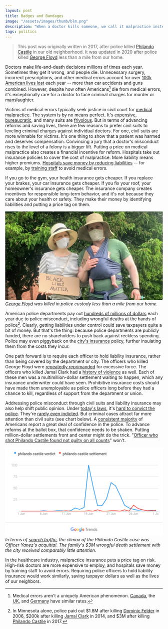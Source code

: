 ```yaml
---
layout: post
title: Badges and Bandages
image: "/assets/images/thumb/blm.png"
description: "When a doctor kills someone, we call it malpractice instead of murder. Might a similar system work for policing?"
tags: politics
---
```


> This post was originally written in 2017, after police killed [Philando Castile](https://en.wikipedia.org/wiki/Shooting_of_Philando_Castile) in our old neighborhood. It was updated in 2020 after police killed [George Floyd](https://en.wikipedia.org/wiki/Death_of_George_Floyd) less than a mile from our home.

Doctors make life-and-death decisions millions of times each year. Sometimes they get it wrong, and people die. Unnecessary surgery, incorrect prescriptions, and other medical errors account for over [100k American lives lost](http://www.npr.org/sections/health-shots/2013/09/20/224507654/how-many-die-from-medical-mistakes-in-u-s-hospitals) each year -- more than car accidents and guns combined. However, despite how often Americans[^1] die from medical errors, it's exceptionally rare for a doctor to face criminal charges for murder or manslaughter.

[^1]: Medical errors aren't a uniquely American phenomenon. [Canada](http://globalnews.ca/news/3026275/1-in-18-canadian-hospital-patients-experience-harm-from-preventable-errors-study/), the [UK](https://www.theguardian.com/society/2015/jul/14/avoidable-deaths-nhs-hospitals-study), and [Germany](http://www.upi.com/17000-die-in-Germany-from-medical-errors/52721267847072/) have similar rates.

Victims of medical errors typically seek justice in civil court for [medical malpractice](https://en.wikipedia.org/wiki/Medical_malpractice_in_the_United_States). The system is by no means perfect. It's [expensive](http://doctorly.org/cost-vs-reward-of-opening-a-medical-private-practice/), [bureaucratic](http://www.nejm.org/doi/full/10.1056/NEJMsa054479), and many suits are [frivolous](https://www.irmi.com/articles/expert-commentary/medical-malpractice-the-high-cost-of-meritless-claims). But in terms of advancing reforms and saving lives, there are few reasons to prefer civil suits to leveling criminal charges against individual doctors. For one, civil suits are more winnable for victims. It's one thing to show that a patient was harmed and deserves compensation. Convincing a jury that a doctor's misconduct rises to the level of a felony is a bigger lift. Putting a price on medical malpractice also creates a financial incentive for reform. Hospitals take out insurance policies to cover the cost of malpractice. More liability means higher premiums. [Hospitals save money by reducing liabilities](http://m.hartfordbusiness.com/article/20140428/PRINTEDITION/304249935/hospitals-battle-medical-malpractice-costs) -- for example, by [training staff](http://www.philly.com/philly/business/20151122_Medmal_head_here_in_two_lines_of_36_pt.html) to avoid medical errors.

If you go to the gym, your health insurance gets cheaper. If you replace your brakes, your car insurance gets cheaper. If you fix your roof, your homeowner's insurance gets cheaper. The insurance company creates incentives for responsible long-term behavior, and it's not because they care about your health or safety. They make their money by identifying liabilities and putting a price tag on them.

![Noodle's first protest](/assets/images/wide/blm-16x9.png)
*[George Floyd](https://en.wikipedia.org/wiki/Death_of_George_Floyd) was killed in police custody less than a mile from our home.*

American police departments pay out [hundreds of millions of dollars](https://www.wsj.com/articles/cost-of-police-misconduct-cases-soars-in-big-u-s-cities-1437013834) each year due to police misconduct, including wrongful deaths at the hands of police[^2]. Clearly, getting liabilities under control could save taxpayers quite a bit of money. But that's the thing: because police departments are publicly funded, there are no shareholders to push back against reckless spending. Police may even piggyback on the [city's insurance](http://www.savmn.com/DocumentCenter/View/568/6-26-17--Joint-Statement-City-of-St-Anthony-and-Valerie-Castile-as-Trustee-for-Philando-Castile) policy, further insulating them from the costs they incur.

[^2]: In Minnesota alone, police paid out $1.8M after killing [Dominic Felder](https://www.mprnews.org/story/2010/10/25/excessive-force-verdict) in 2006, $200k after killing [Jamal Clark](https://www.mprnews.org/story/2019/08/09/attorneys-for-jamar-clark-family-members-confirm-agreement-on-200000-settlement) in 2014, and $3M after killing [Philando Castile](https://en.wikipedia.org/wiki/Shooting_of_Philando_Castile) in 2017.

One path forward is to require each officer to hold liability insurance, rather than being covered by the department or city. The officers who killed George Floyd were [repeatedly reprimanded](https://www.mprnews.org/story/2015/11/19/the-officers-in-the-jamar-clark-shooting) for excessive force. The officers who killed Jamal Clark had a [history of violence](https://www.mprnews.org/story/2015/11/19/the-officers-in-the-jamar-clark-shooting) as well. Each of these men was a multimillion-dollar settlement waiting to happen, which any insurance underwriter could have seen. Prohibitive insurance costs should have made them unemployable as police officers long before they had a chance to kill, regardless of support from the department or union.

<!-- the cost of insurance could also be shared by superior officers, creating an incentive not to hire high-risk officers. but that's a next-order effect, and explaining might be more of a distraction than it's worth -->

Addressing police misconduct through civil suits and liability insurance may also help shift public opinion. Under [today's laws](https://en.wikipedia.org/wiki/Qualified_immunity), it's [hard to convict the police](https://www.politico.com/news/2020/06/01/minnesota-attorney-general-hard-to-convict-police-293920). They're [rarely even indicted](https://fivethirtyeight.com/datalab/ferguson-michael-brown-indictment-darren-wilson/). But criminal cases attract far more attention than civil suits (see chart below). A [consistent majority](http://www.gallup.com/poll/213869/confidence-police-back-historical-average.aspx) of Americans report a great deal of confidence in the police. To advance reforms at the ballot box, that confidence needs to be shaken. Putting million-dollar settlements front and center might do the trick. "[Officer who shot Philando Castile found not guilty on all counts](http://www.cnn.com/2017/06/16/us/philando-castile-trial-verdict/index.html)" won't.

<!-- this wording still isn't quite right. would like to note that this is the *climactic* headline. the one thing that everyone reads.  -->

![In terms of search traffic, the climax of the Philando Castile case was Officer Yanez's acquittal, not the $3M wrongful death settlement.](/assets/images/wide/malpractice-castile-trends-16x9.png)
*In terms of [search traffic](https://g.co/trends/9eJeo), the climax of the Philando Castile case was Officer Yanez's acquittal. The family's $3M wrongful death settlement with the city received comparably little attention.*

In the healthcare industry, malpractice insurance puts a price tag on risk. High-risk doctors are more expensive to employ, and hospitals save money by training staff to avoid errors. Requiring police officers to hold liability insurance would work similarly, saving taxpayer dollars as well as the lives of our neighbors.

<!--

Minneapolis city council votes to defund the police in the wake of george floyd
https://www.theguardian.com/us-news/2020/jun/08/minneapolis-city-council-police-department-dismantle

trainings measurably reduce bad outcomes in medicine
https://www.ncbi.nlm.nih.gov/pubmed/27549442

Doctors and nurses are significantly more trusted than police
https://news.gallup.com/poll/274673/nurses-continue-rate-highest-honesty-ethics.aspx

-->

